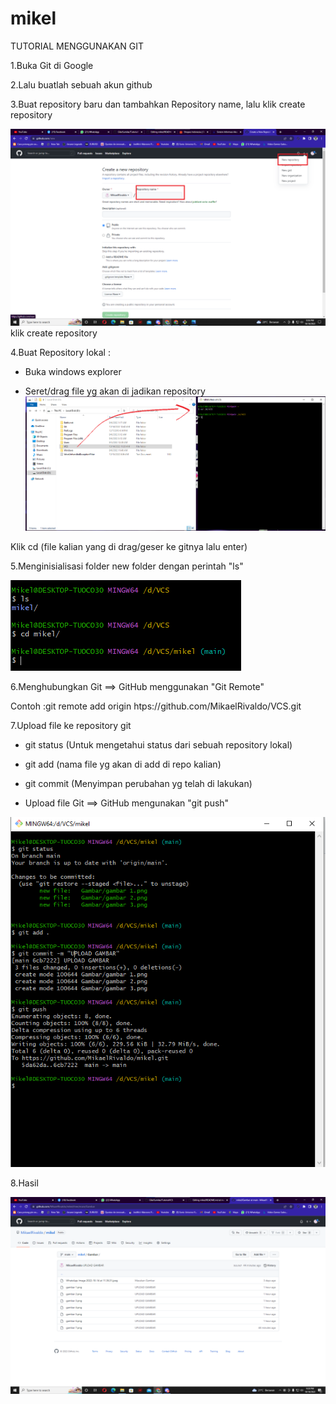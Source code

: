 # mikel
TUTORIAL MENGGUNAKAN GIT

1.Buka Git di Google

2.Lalu buatlah sebuah akun github

3.Buat repository baru dan tambahkan Repository name, lalu klik create repository

![](Gambar/gambar%207.png)
klik create repository

4.Buat Repository lokal :
   - Buka windows explorer
  
   - Seret/drag file yg akan di jadikan repository
 ![](Gambar/gambar%205.png)
 
 Klik cd (file kalian yang di drag/geser ke gitnya lalu enter)

5.Menginisialisasi folder new folder dengan perintah "ls"

![](Gambar/gambar%206.png)

6.Menghubungkan Git ==> GitHub menggunakan "Git Remote"

Contoh  :git remote add origin htps://github.com/MikaelRivaldo/VCS.git

7.Upload file ke repository git

   - git status (Untuk mengetahui status dari sebuah repository lokal)

   - git add (nama file yg akan di add di repo kalian)

   - git commit (Menyimpan perubahan yg telah di lakukan)
  
   - Upload file Git ==> GitHub mengunakan "git push"
  
  ![](Gambar/gambar%204.png)
  
  8.Hasil
  
  ![](Gambar/gambar%208.png)
 
